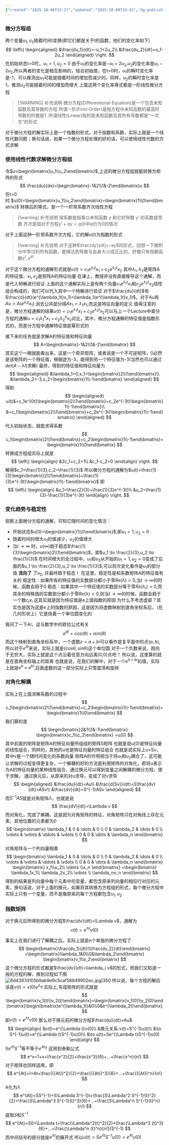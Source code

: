 ```yaml
---
{"created":"2025-10-06T13:27","updated":"2025-10-09T18:32","dg-publish":true,"permalink":"/math/Linear Algebra/Lecture 23 微分方程，exp(At)/","dgPassFrontmatter":true,"noteIcon":""}
---
```



### 微分方程组
两个变量$u_1,u_2$随着时间t变换(即它们都是关于t的函数，他们的变化率如下)
$$
\left\{
\begin{aligned}
&\frac{du_1}{dt}=-u_1+2u_2\\
&\frac{du_2}{dt}=u_1-2u_2
\end{aligned}
\right.
$$
在初始状态t=0时，$u_1=1,u_2=0$
由于$u_1$的变化率是$-u_1+2u_2$,$u_2$的变化率是$u_1-2u_2$,所以两者的变化是相互影响的，结合初始值，在t=0时，$u_1$的瞬时变化率是-1，可以推测出$u_1$可能是随着时间的增加而减少的，同样，$u_2$的瞬时变化率是1，推测$u_2$可能随着时间的增加而增大
上面这两个变化率等式都是一阶线性微分方程
> [!WARNING] 补充说明
> 微分方程(Differentional Equation)是一个包含未知函数及其导数的方程
> 所谓一阶(First-Order)是指方程中未知函数的最高阶导数的阶数是1.
> 所谓线性(Linear)指的是未知函数及其所有导数都是“一次方”的形式

对于微分方程的解实际上是一个指数的形式，对于指数和系数，实际上就是一个线性代数问题；换句话说，如果一个微分方程处理的好的话，可以使用线性代数的方式求解
### 使用线性代数求解微分方程组
令$u=\begin{bmatrix}u_1\\u_2\end{bmatrix}$,上述的微分方程组就能转换为矩阵的形式
$$
\frac{du}{dx}=\begin{bmatrix}-1&2\\1&-2\end{bmatrix}u
$$
在t=0时.$u(0)=\begin{bmatrix}u_1\\u_2\end{bmatrix}=\begin{bmatrix}1\\0\end{bmatrix}$
转换后的等式，是一个一阶常系数齐次线性方程
> [!warning] 补充说明
> 常系数是指乘以未知函数 y 和它的导数 y′ 的系数是常数
> 齐次是指对于方程$y′+ay=q(t)$中$q(t)$为0的情况

对于上面这种一阶常系数齐次方程，它的解$u(t)$为指数的形式
> [!warning] 补充说明
> 对于这种$\frac{dy}{dt}=-ay$的形式，回想一下微积分中学过的所有函数，能够达到导数与自身大小成正比的，好像只有指数函数$e^t,e^{kt}$

对于这个微分方程的通解形式就是$u(t)=c_1e^{\lambda_1t}x_1+c_2e^{\lambda_2t}x_2$
其中$\lambda_1,\lambda_2$是矩阵A的特征值，$x_1,x_2$是矩阵A的特征向量
在课上，教授并没有直接推导这个通解，而是代入特解进行验证
上面的这个通解实际上是有两个向量$c_1e^{\lambda_1t}x_1$和$c_2e^{\lambda_2t}x_2$线性组合构成的，我们可以代入其中一个特解进行验证
对于$\frac{du}{dt}$有$\frac{d}{dt}(e^{\lambda_1t}x_1)=\lambda_1(e^{\lambda_1t}x_1)$，对于Au有$Au=A(e^{\lambda_1t}x_1)$
消去公共部分得$Ax_1=\lambda_1x_1$,而这是特征向量的定义
值得注意的是，微分方程通解的结果$u(t)=c_1e^{\lambda_1t}x_1+c_2e^{\lambda_2t}x_2$可以与上一个Lecture中查分方程的通解$u=c_1\lambda_1^kx_1+c_2\lambda_2^kx_2$对比，其中，微分方程通解的特征值是指数形式的，而差分方程中通解特征值是幂形式的

接下来的任务就是求解A的特征值和特征向量
$$
A=\begin{bmatrix}-1&2\\1&-2\end{bmatrix}
$$
其实这个一眼就能看出来，这是一个奇异矩阵，或者说是一个不可逆矩阵，0必然是该矩阵的一个特征值，根据迹为-3，能得到另一个特征值为-3(当然也可以通过$det(A-\lambda I)$求解)
最终，得到的特征值和特征向量为
$$
\begin{aligned}
&\lambda_1=0,x_1=\begin{bmatrix}2\\1\end{bmatrix}\\
&\lambda_2=-3,x_2=\begin{bmatrix}1\\-1\end{bmatrix}
\end{aligned}
$$
得到
$$
\begin{aligned}
u(t)&=c_1e^{0t}\begin{bmatrix}2\\1\end{bmatrix}+c_2e^{-3t}\begin{bmatrix}1\\-1\end{bmatrix}\\
&=c_1\begin{bmatrix}2\\1\end{bmatrix}+c_2e^{-3t}\begin{bmatrix}1\\-1\end{bmatrix}
\end{aligned}
$$
代入初始状态，就能求得系数
$$
c_1\begin{bmatrix}2\\1\end{bmatrix}+c_2\begin{bmatrix}1\\-1\end{bmatrix}=\begin{bmatrix}1\\0\end{bmatrix}
$$
转换成方程组实际上就是
$$
\left\{
\begin{align}
&2c_1+c_2=1\\
&c_1-c_2=0
\end{align}
\right.
$$
解得$c_1=\frac{1}{3},c_2=\frac{1}{3}$
所以微分方程的通解为$u(t)=\frac{1}{3}\begin{bmatrix}2\\1\end{bmatrix}+\frac{1}{3}e^{-3t}\begin{bmatrix}1\\-1\end{bmatrix}$
即
$$
\left\{
\begin{align}
&u_1=\frac{2}{3}+\frac{1}{3}e^{-3t}\\
&u_2=\frac{1}{3}-\frac{1}{3}e^{-3t}
\end{align}
\right.
$$


### 变化趋势与稳定性
观察上面微分方程的通解，可知它随时间的变化情况：
- 开始状态$u(0)=\begin{bmatrix}1\\0\end{bmatrix}$,即$u_1=1,u_2=0$
- 随着时间的增大$u_1$的值减少，$u_2$的值增大
- 当$t \to ∞$ 时，$u(∞)$趋于稳态$\frac{1}{3}\begin{bmatrix}2\\1\end{bmatrix}$，即$u_1 \to \frac{2}{3},u_2 \to \frac{1}{3}$
在时间增大的全过程中，$u_1$和$u_2$从开始的$u_1=1,u_2=0$变成了后面的$u_1 \to \frac{2}{3},u_2 \to \frac{1}{3}$,可以将次变化看作是$u_1$的部分值 **流向了** 了$u_2$, 并最终趋于稳态！
在这里，稳定性是和系数矩阵A的特征值有关的
稳定性：如果所有的特征值的实数部分都小于零$Re(\lambda)<0$,当$t\to ∞$的时候，函数会趋于0
稳态：如果其中一个特征值的实数部分等于零$Re(\lambda_i)=0$,而其余的特殊值的实数部分都小于零$Re(\lambda)<0$,则当$t\to∞$的时候，函数会趋于一个数$c_ix_i$
这其实就是因为特征值是e上面指数的原因
为什么不考虑虚部？其实也是因为这是e上的指数的原因，这是因为将虚数映射到直角坐标系后，（在几何形状上）它是绕着一个单位圆变化的

我问了一下AI，这与数学中的欧拉公式有关
$$
e^{i\theta}=cos(\theta)+isin(\theta)
$$
而这个映射到直角坐标系中，一个虚数$z=a+bi$可以看作是复平面中的点$(a,b)$,所以对于$e^{i\theta}$来说，实际上就是$(cos\theta,sin\theta)$这个单位圆
对于一个负数来说，趋向于无穷大，实际上就是这个点沿着任意方向远离(0,0)点吧？ 所以说，这里算的就是在直角坐标轴上的距离
也就是说，在我们的解中，对于一个$e^{a+bi}$的值，实际上就是$e^a \times e^{bi}$,后面虚数的这一部分实际上只管震荡和旋转

### 对角化解耦
实际上在上面求解系数的过程中
$$
c_1\begin{bmatrix}2\\1\end{bmatrix}+c_2\begin{bmatrix}1\\-1\end{bmatrix}=\begin{bmatrix}1\\0\end{bmatrix}
$$
我们算的是
$$
\begin{bmatrix}2&1\\1&-1\end{bmatrix}
\begin{bmatrix}c_1\\c_2\end{bmatrix}
=u(0)
$$
其中前面的矩阵是矩阵A的特征向量所组成的矩阵S矩阵
也就是说u(0)是特征向量的线性组合，同样的，其他的u也是特征向量的特征组合
也就是说实际上u=Sv，其中v是一个随时间变化的系数向量
矩阵A的作用相当于将$u_1$和$u_2$耦合了，这可能让求解的过程变得更复杂，一个解耦的好的方法是利用矩阵的对角化，即将u表示为A的特征向量的某种线性组合，通过换元可以得到变量之间解耦的微分方程，便于求解。
通过换元后，从原来的对u求导，变成了对v求导
$$
\begin{aligned}
&\frac{du}{dt}=Au\\
&\frac{d(Sv)}{dt}=S\frac{dv}{dt}=ASv\\
&\frac{dv}{dt}=S^{-1}ASv
\end{aligned}
$$
而$S^{-1}AS$就是对角矩阵$\Lambda$，也就是说
$$
\frac{dV}{dt}=\Lambda v
$$
而对角化，完成了解耦，这是因为对角矩阵的特征，对角矩阵只在对角线上存在元素，其他位置的元素都为0
$$
\begin{bmatrix}
  \lambda_1 & 0 & \dots & 0 \\
  0 & \lambda_2 & \dots & 0 \\
  \vdots & \vdots & \ddots & \vdots \\
  0 & 0 & \dots & \lambda_n
\end{bmatrix}
$$
对角矩阵与一个列向量相乘
$$
\begin{bmatrix}
  \lambda_1 & 0 & \dots & 0 \\
  0 & \lambda_2 & \dots & 0 \\
  \vdots & \vdots & \ddots & \vdots \\
  0 & 0 & \dots & \lambda_n
\end{bmatrix}
\begin{bmatrix}
x_1\\x_2\\ \vdots \\x_n
\end{bmatrix}
=\begin{bmatrix}
\lambda_1x_1\\ \lambda_2x_2\\ \vdots \\ \lambda_nx_n
\end{bmatrix}
$$
得到的结果是列向量中每个元素中的变量，都包含原来列向量的相应行对应的元素，换句话说，对于上面的换元，如果将其转换为方程组的形式，每个微分方程中实际上只有一个变量，而不是像原来的每个方程都包含$u_1,u_2$

### 指数矩阵
对于换元后所得到的微分方程$\frac{dv}{dt}=\Lambda v$，通解为
$$
v(t)=e^{\Lambda t}v(0)
$$
 

 事实上在我们进行了解耦之后，实际上就是n个单独的微分方程了 $$
\begin{bmatrix}\frac{dv_1}{dt}\\\frac{dv_2}{dt}\end{bmatrix}
=\begin{bmatrix}\lambda_1&0\\0&\lambda_2\end{bmatrix}
\begin{bmatrix}v_1\\v_2\end{bmatrix}
 $$
这个微分方程的形式都是$\frac{dv}{dt}=\lambda_i v$的形式，而我们又知道一般的方程的解，推到过程如下图
![6d4367d105b9ab9e9c5caf58849902ec.jpg|350](/img/user/accessory/6d4367d105b9ab9e9c5caf58849902ec.jpg)
所以说，每个方程的解应该是$v(t)=v(0)e^{\lambda_i}t$ 实际上,写成矩阵的形式就是
$$
\begin{bmatrix}v_1(t)\\v_2(t)\end{bmatrix}=\begin{bmatrix}v_1(0)\\v_2(0)\end{bmatrix}\begin{bmatrix}e^{\lambda_1t}&0\\0&e^{\lambda_2t}\end{bmatrix}
$$
即$v(t)=e^{\Lambda t}v(0)$
那么对于换元前的微分方程$\frac{du}{dt}=Au$
$$
\begin{align}
&v(t)=e^{\Lambda t}v(0)\\
&换元关系:v(t)=S^{-1}u(t)\\
&\to S^{-1}u(t)=e^{\Lambda t}S^{-1}u(0)\\
&\to u(t)=Se^{\Lambda t}S^{-1}u(0)
\end{align}
$$
$Se^{\Lambda t}S^{-1}$等不等于$e^{At}$?
这用到泰勒公式
$$
e^x=1+x+\frac{x^2}{2}+\frac{x^3}{6}+...+\frac{x^n}{n!}
$$
对于矩阵也同样适用，即
$$
e^{At}=I+At+\frac{({At})^2}{2}+\frac{({At})^3}{6}+...+\frac{({At})^n}{n!}
$$
A化为$\Lambda$
$$
e^{At}=SS^{-1}+S\Lambda S^{-1}t+\frac{S\Lambda^2 S^{-1}{t}^2}{2}+\frac{S\Lambda^3 S^{-1}{t}^3}{6}+...+\frac{S\Lambda^n S^{-1}{t}^n}{n!}
$$
提取$S$和$S^{-1}$
$$
e^{At}=S(I+\Lambda t+\frac{\Lambda^2{t}^2}{2}+\frac{\Lambda^3 {t}^3}{6}+...+\frac{\Lambda^n {t}^n}{n!})S^{-1}
$$
而中间括号的部分就是$e^{\Lambda t}$的展开式
所以$u(t)=Se^{\Lambda t}S^{-1}u(0)=e^{At}u(0)$

